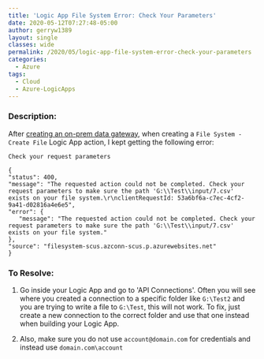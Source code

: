 ```yaml
---
title: 'Logic App File System Error: Check Your Parameters'
date: 2020-05-12T07:27:48-05:00
author: gerryw1389
layout: single
classes: wide
permalink: /2020/05/logic-app-file-system-error-check-your-parameters
categories:
  - Azure
tags:
  - Cloud
  - Azure-LogicApps
---
```

<!--more-->

### Description:

After [creating an on-prem data gateway](https://automationadmin.com/2020/05/automation-with-azure-data-gateway), when creating a `File System - Create File` Logic App action, I kept getting the following error:

   ```escape
   Check your request parameters

   {
   "status": 400,
   "message": "The requested action could not be completed. Check your request parameters to make sure the path 'G:\\Test\\input/7.csv' exists on your file system.\r\nclientRequestId: 53a6bf6a-c7ec-4cf2-9a41-d02816a4e6e5",
   "error": {
      "message": "The requested action could not be completed. Check your request parameters to make sure the path 'G:\\Test\\input/7.csv' exists on your file system."
   },
   "source": "filesystem-scus.azconn-scus.p.azurewebsites.net"
   }
   ```


### To Resolve:

1. Go inside your Logic App and go to 'API Connections'. Often you will see where you created a connection to a specific folder like `G:\Test2` and you are trying to write a file to `G:\Test`, this will not work. To fix, just create a new connection to the correct folder and use that one instead when building your Logic App.

2. Also, make sure you do not use `account@domain.com` for credentials and instead use `domain.com\account`
